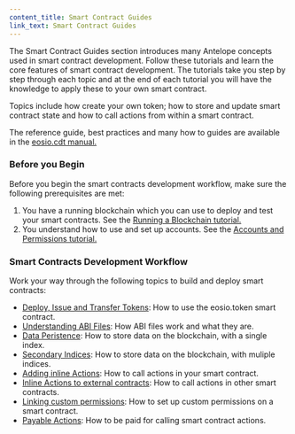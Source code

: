 ```yaml
---
content_title: Smart Contract Guides
link_text: Smart Contract Guides
---
```


The Smart Contract Guides section introduces many Antelope concepts used in smart contract development. Follow these tutorials and learn the core features of smart contract development. The tutorials take you step by step through each topic and at the end of each tutorial you will have the knowledge to apply these to your own smart contract. 

Topics include how create your own token; how to store and update smart contract state and how to call actions from within a smart contract. 

The reference guide, best practices and many how to guides are available in the [eosio.cdt manual.](https://developers.eos.io/manuals/eosio.cdt/latest/index)

### Before you Begin

Before you begin the smart contracts development workflow, make sure the following prerequisites are met:
1. You have a running blockchain which you can use to deploy and test your smart contracts. See the [Running a Blockchain tutorial.](01_before-you-begin/10_running-a-blockchain.md) 
2. You understand how to use and set up accounts. See the [Accounts and Permissions tutorial.](01_before-you-begin/20_accounts-and-permissions.md)  

### Smart Contracts Development Workflow

Work your way through the following topics to build and deploy smart contracts: 

* [Deploy, Issue and Transfer Tokens](20_deploy-issue-and-transfer-tokens.md): How to use the eosio.token smart contract.
* [Understanding ABI Files](30_understanding-ABI-files.md): How ABI files work and what they are. 
* [Data Peristence](40_data-persistence.md): How to store data on the blockchain, with a single index.
* [Secondary Indices](50_secondary-indices.md): How to store data on the blockchain, with muliple indices.
* [Adding inline Actions](60_adding-inline-actions.md): How to call actions in your smart contract.
* [Inline Actions to external contracts](70_inline-action-to-external-contract.md): How to call actions in other smart contracts.
* [Linking custom permissions](80_linking-custom-permission.md): How to set up custom permissions on a smart contract.
* [Payable Actions](90_payable-actions.md): How to be paid for calling smart contract actions.
